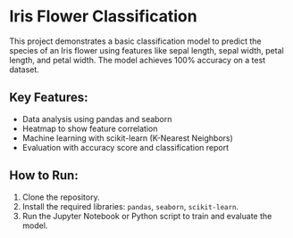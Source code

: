 # Iris Flower Classification

This project demonstrates a basic classification model to predict the species of an Iris flower using features like sepal length, sepal width, petal length, and petal width. The model achieves 100% accuracy on a test dataset.

## Key Features:
- Data analysis using pandas and seaborn
- Heatmap to show feature correlation
- Machine learning with scikit-learn (K-Nearest Neighbors)
- Evaluation with accuracy score and classification report

## How to Run:
1. Clone the repository.
2. Install the required libraries: `pandas`, `seaborn`, `scikit-learn`.
3. Run the Jupyter Notebook or Python script to train and evaluate the model.
